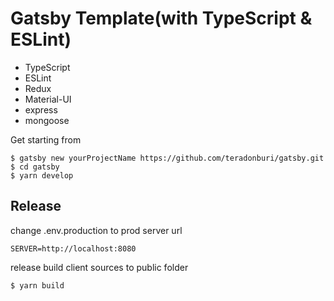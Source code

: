 # Gatsby Template(with TypeScript & ESLint)

- TypeScript
- ESLint
- Redux
- Material-UI
- express
- mongoose

Get starting from 

```
$ gatsby new yourProjectName https://github.com/teradonburi/gatsby.git
$ cd gatsby
$ yarn develop
```

## Release
change .env.production to prod server url

```
SERVER=http://localhost:8080
```

release build client sources to public folder

```
$ yarn build
```

